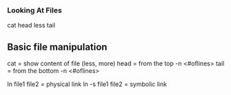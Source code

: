 ### Looking At Files

cat
head
less
tail

## Basic file manipulation
cat <fileName> = show content of file
             (less, more)
head = from the top
      -n <#oflines> <fileName>
tail = from the bottom
      -n <#oflines> <fileName>

ln file1 file2 = physical link
ln -s file1 file2 = symbolic link
